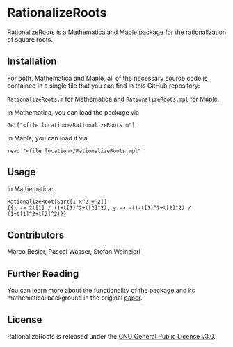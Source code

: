 # RationalizeRoots
RationalizeRoots is a Mathematica and Maple package for the rationalization of square roots.

## Installation

For both, Mathematica and Maple, all of the necessary source code is contained in a single file that you can find in this GitHub repository:

`RationalizeRoots.m` for Mathematica and `RationalizeRoots.mpl` for Maple.

In Mathematica, you can load the package via

`Get["<file location>/RationalizeRoots.m"]`

In Maple, you can load it via

`read "<file location>/RationalizeRoots.mpl"`

## Usage

In Mathematica:

```
RationalizeRoot[Sqrt[1-x^2-y^2]]
{{x -> 2t[1] / (1+t[1]^2+t[2]^2), y -> -(1-t[1]^2+t[2]^2) / (1+t[1]^2+t[2]^2)}}
```

## Contributors

Marco Besier, Pascal Wasser, Stefan Weinzierl

## Further Reading

You can learn more about the functionality of the package and its mathematical background in the original [paper](https://arxiv.org/pdf/1910.13251.pdf).

## License

RationalizeRoots is released under the [GNU General Public License v3.0](https://www.gnu.org/licenses/gpl-3.0.en.html).
